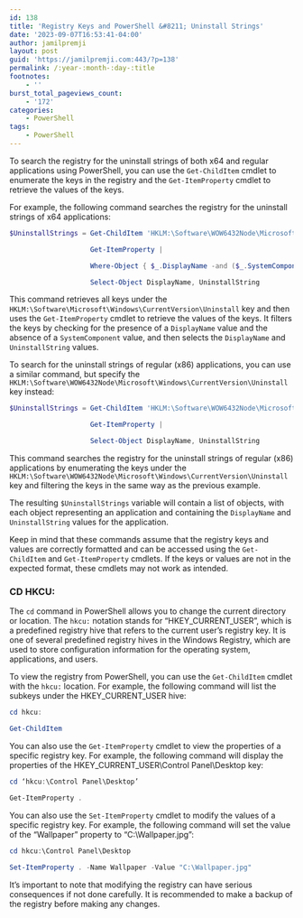 ```yaml
---
id: 138
title: 'Registry Keys and PowerShell &#8211; Uninstall Strings'
date: '2023-09-07T16:53:41-04:00'
author: jamilpremji
layout: post
guid: 'https://jamilpremji.com:443/?p=138'
permalink: /:year-:month-:day-:title
footnotes:
    - ''
burst_total_pageviews_count:
    - '172'
categories:
    - PowerShell
tags:
    - PowerShell
---
```


To search the registry for the uninstall strings of both x64 and regular applications using PowerShell, you can use the `Get-ChildItem` cmdlet to enumerate the keys in the registry and the `Get-ItemProperty` cmdlet to retrieve the values of the keys.

For example, the following command searches the registry for the uninstall strings of x64 applications:

```powershell
$UninstallStrings = Get-ChildItem 'HKLM:\Software\WOW6432Node\Microsoft\Windows\CurrentVersion\Uninstall' |

                    Get-ItemProperty |

                    Where-Object { $_.DisplayName -and ($_.SystemComponent -eq $False) } |

                    Select-Object DisplayName, UninstallString
```

This command retrieves all keys under the `HKLM:\Software\Microsoft\Windows\CurrentVersion\Uninstall` key and then uses the `Get-ItemProperty` cmdlet to retrieve the values of the keys. It filters the keys by checking for the presence of a `DisplayName` value and the absence of a `SystemComponent` value, and then selects the `DisplayName` and `UninstallString` values.

To search for the uninstall strings of regular (x86) applications, you can use a similar command, but specify the `HKLM:\Software\WOW6432Node\Microsoft\Windows\CurrentVersion\Uninstall` key instead:

```powershell
$UninstallStrings = Get-ChildItem 'HKLM:\Software\WOW6432Node\Microsoft\Windows\CurrentVersion\Uninstall' |

                    Get-ItemProperty |

                    Select-Object DisplayName, UninstallString
```

This command searches the registry for the uninstall strings of regular (x86) applications by enumerating the keys under the `HKLM:\Software\WOW6432Node\Microsoft\Windows\CurrentVersion\Uninstall` key and filtering the keys in the same way as the previous example.

The resulting `$UninstallStrings` variable will contain a list of objects, with each object representing an application and containing the `DisplayName` and `UninstallString` values for the application.

Keep in mind that these commands assume that the registry keys and values are correctly formatted and can be accessed using the `Get-ChildItem` and `Get-ItemProperty` cmdlets. If the keys or values are not in the expected format, these cmdlets may not work as intended.

### CD HKCU:

The `cd` command in PowerShell allows you to change the current directory or location. The `hkcu:` notation stands for “HKEY\_CURRENT\_USER”, which is a predefined registry hive that refers to the current user’s registry key. It is one of several predefined registry hives in the Windows Registry, which are used to store configuration information for the operating system, applications, and users.

To view the registry from PowerShell, you can use the `Get-ChildItem` cmdlet with the `hkcu:` location. For example, the following command will list the subkeys under the HKEY\_CURRENT\_USER hive:

```powershell
cd hkcu:

Get-ChildItem
```

You can also use the `Get-ItemProperty` cmdlet to view the properties of a specific registry key. For example, the following command will display the properties of the HKEY\_CURRENT\_USER\\Control Panel\\Desktop key:

```powershell
cd ‘hkcu:\Control Panel\Desktop’

Get-ItemProperty .
```

You can also use the `Set-ItemProperty` cmdlet to modify the values of a specific registry key. For example, the following command will set the value of the “Wallpaper” property to “C:\\Wallpaper.jpg”:

```powershell
cd hkcu:\Control Panel\Desktop

Set-ItemProperty . -Name Wallpaper -Value "C:\Wallpaper.jpg"
```

It’s important to note that modifying the registry can have serious consequences if not done carefully. It is recommended to make a backup of the registry before making any changes.